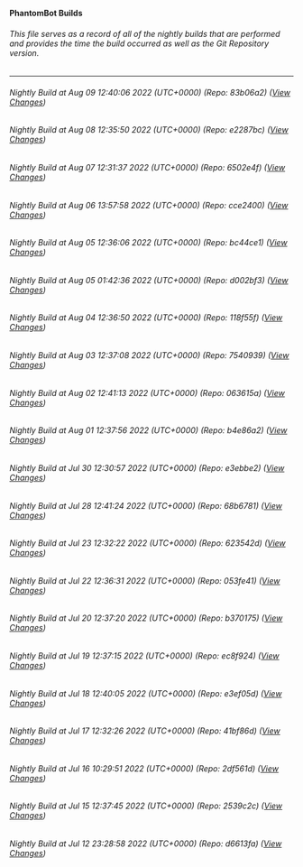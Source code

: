 **PhantomBot Builds**

###### This file serves as a record of all of the nightly builds that are performed and provides the time the build occurred as well as the Git Repository version.
-------------------------------------------------------------------------------------------------------------
###### Nightly Build at Aug 09 12:40:06 2022 (UTC+0000) (Repo: 83b06a2) ([View Changes](https://github.com/PhantomBot/PhantomBot/compare/e2287bc...83b06a2))
###### Nightly Build at Aug 08 12:35:50 2022 (UTC+0000) (Repo: e2287bc) ([View Changes](https://github.com/PhantomBot/PhantomBot/compare/6502e4f...e2287bc))
###### Nightly Build at Aug 07 12:31:37 2022 (UTC+0000) (Repo: 6502e4f) ([View Changes](https://github.com/PhantomBot/PhantomBot/compare/cce2400...6502e4f))
###### Nightly Build at Aug 06 13:57:58 2022 (UTC+0000) (Repo: cce2400) ([View Changes](https://github.com/PhantomBot/PhantomBot/compare/bc44ce1...cce2400))
###### Nightly Build at Aug 05 12:36:06 2022 (UTC+0000) (Repo: bc44ce1) ([View Changes](https://github.com/PhantomBot/PhantomBot/compare/d002bf3...bc44ce1))
###### Nightly Build at Aug 05 01:42:36 2022 (UTC+0000) (Repo: d002bf3) ([View Changes](https://github.com/PhantomBot/PhantomBot/compare/118f55f...d002bf3))
###### Nightly Build at Aug 04 12:36:50 2022 (UTC+0000) (Repo: 118f55f) ([View Changes](https://github.com/PhantomBot/PhantomBot/compare/7540939...118f55f))
###### Nightly Build at Aug 03 12:37:08 2022 (UTC+0000) (Repo: 7540939) ([View Changes](https://github.com/PhantomBot/PhantomBot/compare/063615a...7540939))
###### Nightly Build at Aug 02 12:41:13 2022 (UTC+0000) (Repo: 063615a) ([View Changes](https://github.com/PhantomBot/PhantomBot/compare/b4e86a2...063615a))
###### Nightly Build at Aug 01 12:37:56 2022 (UTC+0000) (Repo: b4e86a2) ([View Changes](https://github.com/PhantomBot/PhantomBot/compare/e3ebbe2...b4e86a2))
###### Nightly Build at Jul 30 12:30:57 2022 (UTC+0000) (Repo: e3ebbe2) ([View Changes](https://github.com/PhantomBot/PhantomBot/compare/68b6781...e3ebbe2))
###### Nightly Build at Jul 28 12:41:24 2022 (UTC+0000) (Repo: 68b6781) ([View Changes](https://github.com/PhantomBot/PhantomBot/compare/623542d...68b6781))
###### Nightly Build at Jul 23 12:32:22 2022 (UTC+0000) (Repo: 623542d) ([View Changes](https://github.com/PhantomBot/PhantomBot/compare/053fe41...623542d))
###### Nightly Build at Jul 22 12:36:31 2022 (UTC+0000) (Repo: 053fe41) ([View Changes](https://github.com/PhantomBot/PhantomBot/compare/b370175...053fe41))
###### Nightly Build at Jul 20 12:37:20 2022 (UTC+0000) (Repo: b370175) ([View Changes](https://github.com/PhantomBot/PhantomBot/compare/ec8f924...b370175))
###### Nightly Build at Jul 19 12:37:15 2022 (UTC+0000) (Repo: ec8f924) ([View Changes](https://github.com/PhantomBot/PhantomBot/compare/e3ef05d...ec8f924))
###### Nightly Build at Jul 18 12:40:05 2022 (UTC+0000) (Repo: e3ef05d) ([View Changes](https://github.com/PhantomBot/PhantomBot/compare/41bf86d...e3ef05d))
###### Nightly Build at Jul 17 12:32:26 2022 (UTC+0000) (Repo: 41bf86d) ([View Changes](https://github.com/PhantomBot/PhantomBot/compare/2df561d...41bf86d))
###### Nightly Build at Jul 16 10:29:51 2022 (UTC+0000) (Repo: 2df561d) ([View Changes](https://github.com/PhantomBot/PhantomBot/compare/2539c2c...2df561d))
###### Nightly Build at Jul 15 12:37:45 2022 (UTC+0000) (Repo: 2539c2c) ([View Changes](https://github.com/PhantomBot/PhantomBot/compare/d6613fa...2539c2c))
###### Nightly Build at Jul 12 23:28:58 2022 (UTC+0000) (Repo: d6613fa) ([View Changes](https://github.com/PhantomBot/PhantomBot/compare/666aff0...d6613fa))

